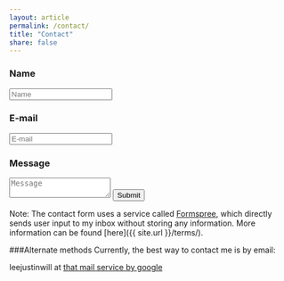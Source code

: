 ```yaml
---
layout: article
permalink: /contact/
title: "Contact"
share: false
---
```


<form action="http://formspree.io/leejustinwill@gmail.com" method="post">

  <input type='hidden' name='_next' value='https://pengineered.github.io/contact/success/' />

  <h3>Name</h3>
  <input type='text' name='name' placeholder="Name"/>

  <h3>E-mail</h3>
  <input type='email' name='email' placeholder="E-mail"/>

  <h3>Message</h3>
  <textarea name='message' placeholder="Message"></textarea>

  <!-- Spam filter -->
  <input type="text" name="_gotcha" style="display:none" />

  <!-- Subject -->
  <input type="hidden" name="_subject" value="New submission from contact form!" />

  <input type='submit' value='Submit' />
</form>

Note: The contact form uses a service called [Formspree](http://formspree.io/), which directly sends user input to my inbox without storing any information. More information can be found [here]({{ site.url }}/terms/).

###Alternate methods
Currently, the best way to contact me is by email:

leejustinwill at [that mail service by google](gmail.com)